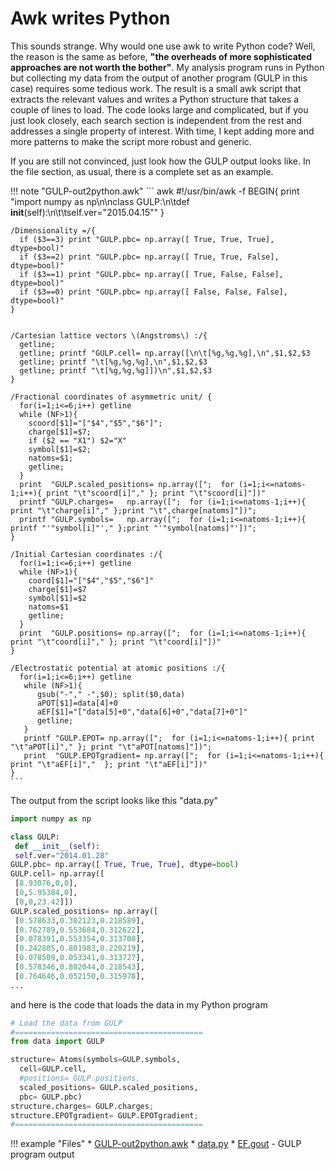 # Awk writes Python
This sounds strange. Why would one use awk to write Python code?
Well, the reason is the same as before, **"the overheads of more sophisticated approaches are not worth the bother"**. My analysis program runs in Python but collecting my data from the output of another program (GULP in this case) requires some tedious work. The result is a small awk script that extracts the relevant values and writes a Python structure that takes a couple of lines to load. The code looks large and complicated, but if you just look closely, each search section is independent from the rest and addresses a single property of interest. With time, I kept adding more and more patterns to make the script more robust and generic. 

If you are still not convinced, just look how the GULP output looks like. In the file section, as usual, there is a complete set as an example.

!!! note "GULP-out2python.awk"
    ``` awk
    #!/usr/bin/awk -f
    BEGIN{
      print "import numpy as np\n\nclass GULP:\n\tdef __init__(self):\n\t\tself.ver=\"2015.04.15\""
    }
    
    /Dimensionality =/{
      if ($3==3) print "GULP.pbc= np.array([ True, True, True], dtype=bool)"
      if ($3==2) print "GULP.pbc= np.array([ True, True, False], dtype=bool)"
      if ($3==1) print "GULP.pbc= np.array([ True, False, False], dtype=bool)"
      if ($3==0) print "GULP.pbc= np.array([ False, False, False], dtype=bool)"
    }
    
    
    /Cartesian lattice vectors \(Angstroms\) :/{
      getline;
      getline; printf "GULP.cell= np.array([\n\t[%g,%g,%g],\n",$1,$2,$3
      getline; printf "\t[%g,%g,%g],\n",$1,$2,$3
      getline; printf "\t[%g,%g,%g]])\n",$1,$2,$3
    }
    
    /Fractional coordinates of asymmetric unit/ {
      for(i=1;i<=6;i++) getline
      while (NF>1){
        scoord[$1]="["$4","$5","$6"]";
        charge[$1]=$7;
        if ($2 == "X1") $2="X"
        symbol[$1]=$2;
        natoms=$1;
        getline;
      }
      print  "GULP.scaled_positions= np.array([";  for (i=1;i<=natoms-1;i++){ print "\t"scoord[i]"," }; print "\t"scoord[i]"])"
      printf "GULP.charges=   np.array([";  for (i=1;i<=natoms-1;i++){ print "\t"charge[i]"," };print "\t",charge[natoms]"])";
      printf "GULP.symbols=   np.array([";  for (i=1;i<=natoms-1;i++){ printf "'"symbol[i]"'," };print "'"symbol[natoms]"'])";
    }
    
    /Initial Cartesian coordinates :/{
      for(i=1;i<=6;i++) getline
      while (NF>1){
        coord[$1]="["$4","$5","$6"]"
        charge[$1]=$7 
        symbol[$1]=$2
        natoms=$1
        getline;
      }
      print  "GULP.positions= np.array([";  for (i=1;i<=natoms-1;i++){ print "\t"coord[i]"," }; print "\t"coord[i]"])" 
    }
    
    /Electrostatic potential at atomic positions :/{
      for(i=1;i<=6;i++) getline
       while (NF>1){
          gsub("-"," -",$0); split($0,data)
          aPOT[$1]=data[4]+0
          aEF[$1]="["data[5]+0","data[6]+0","data[7]+0"]"
          getline;
       }
       printf "GULP.EPOT= np.array([";  for (i=1;i<=natoms-1;i++){ print "\t"aPOT[i]"," }; print "\t"aPOT[natoms]"])";
       print  "GULP.EPOTgradient= np.array([";  for (i=1;i<=natoms-1;i++){ print "\t"aEF[i]","  }; print "\t"aEF[i]"])"
    }
    ```


The output from the script looks like this "data.py"
``` python
import numpy as np

class GULP:
 def __init__(self):
 self.ver="2014.01.28"
GULP.pbc= np.array([ True, True, True], dtype=bool)
GULP.cell= np.array([
 [8.93076,0,0],
 [0,5.95384,0],
 [0,0,23.42]])
GULP.scaled_positions= np.array([
 [0.578633,0.302123,0.218589],
 [0.762789,0.553684,0.312622],
 [0.078391,0.553354,0.313708],
 [0.242805,0.801983,0.220219],
 [0.078509,0.053341,0.313727],
 [0.578346,0.802044,0.218543],
 [0.764646,0.052150,0.315978],
...
```


and here is the code that loads the data in my Python program

``` python
# Load the data from GULP
#==========================================
from data import GULP

structure= Atoms(symbols=GULP.symbols,
  cell=GULP.cell, 
  #positions= GULP.positions,
  scaled_positions= GULP.scaled_positions,
  pbc= GULP.pbc)
structure.charges= GULP.charges;
structure.EPOTgradient= GULP.EPOTgradient;
#==========================================
```

!!! example "Files"
    * [GULP-out2python.awk](../data/GULP-out2python.awk)
    * [data.py](../data/data.py)
    * [EF.gout](../data/EF.gout) - GULP program output
